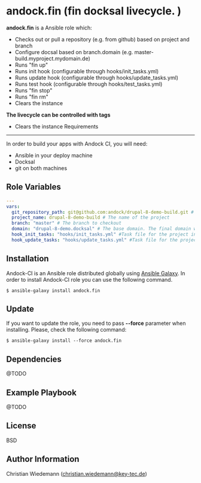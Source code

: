 andock.fin (fin docksal livecycle. )
=========

**andock.fin** is a Ansible role which:
* Checks out or pull a repository (e.g. from github) based on project and branch
* Configure docsal based on branch.domain (e.g. master-build.myproject.mydomain.de)
* Runs "fin up" 
* Runs init hook (configurable through hooks/init_tasks.yml)
* Runs update hook (configurable through hooks/update_tasks.yml)
* Runs test hook (configurable through hooks/test_tasks.yml)
* Runs "fin stop"
* Runs "fin rm"
* Clears the instance
  
**The livecycle can be controlled with tags**
* Clears the instance
Requirements
------------

In order to build your apps with Andock CI, you will need:

* Ansible in your deploy machine
* Docksal
* git on both machines


Role Variables
--------------

```yaml
---
vars:
  git_repository_path: git@github.com:andock/drupal-8-demo-build.git # The source repository
  project_name: drupal-8-demo-build # The name of the project
  branch: "master" # The branch to checkout
  domain: "drupal-8-demo.docksal" # The base domain. The final domain will be master.drupal-8-demo.docksal
  hook_init_tasks: "hooks/init_tasks.yml" #Task file for the project init. Run site-install here.  
  hook_update_tasks: "hooks/update_tasks.yml" #Task file for the project init. Run site-install here.

```

Installation
------------

Andock-CI is an Ansible role distributed globally using [Ansible Galaxy](https://galaxy.ansible.com/). In order to install Andock-CI role you can use the following command.

```
$ ansible-galaxy install andock.fin
```

Update
------

If you want to update the role, you need to pass **--force** parameter when installing. Please, check the following command:

```
$ ansible-galaxy install --force andock.fin
```

Dependencies
------------

@TODO

Example Playbook
----------------

@TODO

License
-------

BSD

Author Information
------------------

Christian Wiedemann (christian.wiedemann@key-tec.de)
